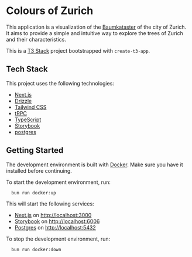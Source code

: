 # Colours of Zurich

This application is a visualization of the [Baumkataster](https://opendata.swiss/de/dataset/baumkataster) of the city of Zurich. It aims to provide a simple and intuitive way to explore the trees of Zurich and their characteristics.

This is a [T3 Stack](https://create.t3.gg/) project bootstrapped with `create-t3-app`.

## Tech Stack

This project uses the following technologies:

- [Next.js](https://nextjs.org)
- [Drizzle](https://orm.drizzle.team/)
- [Tailwind CSS](https://tailwindcss.com)
- [tRPC](https://trpc.io)
- [TypeScript](https://www.typescriptlang.org/)
- [Storybook](https://storybook.js.org/)
- [postgres](https://www.postgresql.org/)

## Getting Started

The development environment is built with [Docker](https://www.docker.com/). Make sure you have it installed before continuing.

To start the development environment, run:

```bash
  bun run docker:up
```

This will start the following services:

- [Next.js](https://nextjs.org) on [http://localhost:3000](http://localhost:3000)
- [Storybook](https://storybook.js.org/) on [http://localhost:6006](http://localhost:6006)
- [Postgres](https://www.postgresql.org/) on [http://localhost:5432](http://localhost:5432)

To stop the development environment, run:

```bash
  bun run docker:down
```